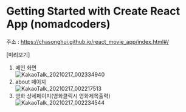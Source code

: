 # Getting Started with Create React App (nomadcoders)      

주소 : https://chasonghui.github.io/react_movie_app/index.html#/   

  [미리보기]      
  1. 메인 화면     
![KakaoTalk_20210217_002334940](https://user-images.githubusercontent.com/44563011/108139123-be35c400-7102-11eb-940c-be0e9ff4d7cf.png)   
  2. about 페이지   
![KakaoTalk_20210217_002217513](https://user-images.githubusercontent.com/44563011/108139126-c0981e00-7102-11eb-8243-6b1cc2924ffb.png)   
  3. 영화 상세페이지(영화클릭시 영화제목출력)             
![KakaoTalk_20210217_002234544](https://user-images.githubusercontent.com/44563011/108139129-c130b480-7102-11eb-8fa5-9dec1a96b32a.png)
